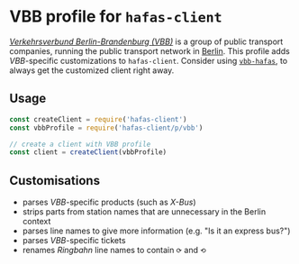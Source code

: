 # VBB profile for `hafas-client`

[*Verkehrsverbund Berlin-Brandenburg (VBB)*](https://en.wikipedia.org/wiki/Verkehrsverbund_Berlin-Brandenburg) is a group of public transport companies, running the public transport network in [Berlin](https://en.wikipedia.org/wiki/Berlin). This profile adds *VBB*-specific customizations to `hafas-client`. Consider using [`vbb-hafas`](https://github.com/derhuerst/vbb-hafas#vbb-hafas), to always get the customized client right away.

## Usage

```js
const createClient = require('hafas-client')
const vbbProfile = require('hafas-client/p/vbb')

// create a client with VBB profile
const client = createClient(vbbProfile)
```


## Customisations

- parses *VBB*-specific products (such as *X-Bus*)
- strips parts from station names that are unnecessary in the Berlin context
- parses line names to give more information (e.g. "Is it an express bus?")
- parses *VBB*-specific tickets
- renames *Ringbahn* line names to contain `⟳` and `⟲`
